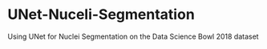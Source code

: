 # UNet-Nuceli-Segmentation
Using UNet for Nuclei Segmentation on the Data Science Bowl 2018 dataset
